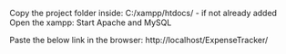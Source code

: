 Copy the project folder inside: C:/xampp/htdocs/ - if not already added
Open the xampp: Start Apache and MySQL

Paste the below link in the browser:
http://localhost/ExpenseTracker/